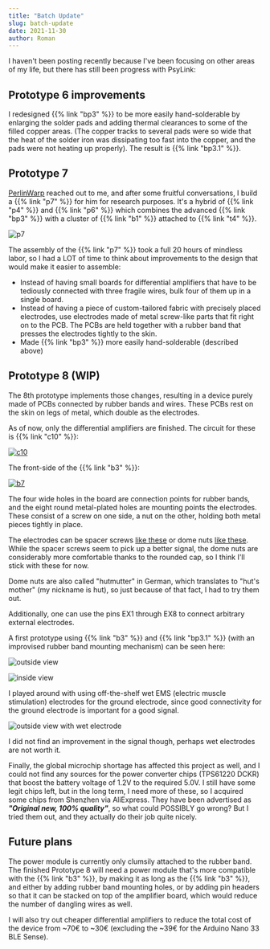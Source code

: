 ```yaml
---
title: "Batch Update"
slug: batch-update
date: 2021-11-30
author: Roman
---
```


I haven't been posting recently because I've been focusing on other areas of my
life, but there has still been progress with PsyLink:

## Prototype 6 improvements

I redesigned {{% link "bp3" %}} to be more easily hand-solderable by enlarging the solder pads and adding thermal clearances to some of the filled copper areas. (The copper tracks to several pads were so wide that the heat of the solder iron was dissipating too fast into the copper, and the pads were not heating up properly). The result is {{% link "bp3.1" %}}.

## Prototype 7

[PerlinWarp](https://github.com/PerlinWarp/pyomyo/wiki/Why-should-you-care%3F) reached out to me, and after some fruitful conversations, I build a {{% link "p7" %}} for him for research purposes.  It's a hybrid of {{% link "p4" %}} and {{% link "p6" %}} which combines the advanced {{% link "bp3" %}} with a cluster of {{% link "b1" %}} attached to {{% link "t4" %}}.

![p7](/img/blog/2021-09-15_p7.png)

The assembly of the {{% link "p7" %}} took a full 20 hours of mindless labor,
so I had a LOT of time to think about improvements to the design that would
make it easier to assemble:

- Instead of having small boards for differential amplifiers that have to be
  tediously connected with three fragile wires, bulk four of them up in a
  single board.
- Instead of having a piece of custom-tailored fabric with precisely placed
  electrodes, use electrodes made of metal screw-like parts that fit right
  on to the PCB. The PCBs are held together with a rubber band that presses
  the electrodes tightly to the skin.
- Made {{% link "bp3" %}} more easily hand-solderable (described above)

## Prototype 8 (WIP)

The 8th prototype implements those changes, resulting in a device purely made
of PCBs connected by rubber bands and wires. These PCBs rest on the skin on
legs of metal, which double as the electrodes.

As of now, only the differential amplifiers are finished.  The circuit for
these is {{% link "c10" %}}:

[![c10](/img/circuits/c10.png)](/c10)

The front-side of the {{% link "b3" %}}:

[![b7](/img/boards/b3.png)](/b3)

The four wide holes in the board are connection points for rubber bands, and
the eight round metal-plated holes are mounting points the electrodes.  These
consist of a screw on one side, a nut on the other, holding both metal pieces
tightly in place.

The electrodes can be spacer screws [like these](https://www.reichelt.de/de/en/-6-32-to-m3-jack-screw-standoff-50-pack-st-screwnutm-p277994.html) or dome nuts [like these](https://www.schraubenking.at/M3-Hutmutter-DIN1587-Edelstahl-A2-P002263).  While the spacer screws seem to pick up a better signal, the dome nuts are considerably more comfortable thanks to the rounded cap, so I think I'll stick with these for now.

Dome nuts are also called "hutmutter" in German, which translates to "hut's
mother" (my nickname is hut), so just because of that fact, I had to try them
out.

Additionally, one can use the pins EX1 through EX8 to connect arbitrary
external electrodes.

A first prototype using {{% link "b3" %}} and {{% link "bp3.1" %}} (with an
improvised rubber band mounting mechanism) can be seen here:

![outside view](/img/blog/2021-10-06_p8_test.jpg)

![inside view](/img/blog/2021-10-06_p8_test2.jpg)

I played around with using off-the-shelf wet EMS (electric muscle stimulation)
electrodes for the ground electrode, since good connectivity for the ground
electrode is important for a good signal.

![outside view with wet electrode](/img/blog/2021-11-18_p8_test3.jpg)

I did not find an improvement in the signal though, perhaps wet electrodes are
not worth it.

Finally, the global microchip shortage has affected this project as well, and I could not find any sources for the power converter chips (TPS61220 DCKR) that boost the battery voltage of 1.2V to the required 5.0V.  I still have some legit chips left, but in the long term, I need more of these, so I acquired some chips from Shenzhen via AliExpress. They have been advertised as _**"Original new, 100% quality"**_, so what could POSSIBLY go wrong?  But I tried them out, and they actually do their job quite nicely.

## Future plans

The power module is currently only clumsily attached to the rubber band. The finished Prototype 8 will need a power module that's more compatible with the {{% link "b3" %}}, by making it as long as the {{% link "b3" %}}, and either by adding rubber band mounting holes, or by adding pin headers so that it can be stacked on top of the amplifier board, which would reduce the number of dangling wires as well.

I will also try out cheaper differential amplifiers to reduce the total cost of the device from ~70€ to ~30€ (excluding the ~39€ for the Arduino Nano 33 BLE Sense).
